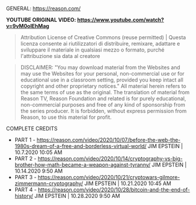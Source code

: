 GENERAL: https://reason.com/

**YOUTUBE ORIGINAL VIDEO: https://www.youtube.com/watch?v=9vM0oIEhMag**

> Attribution License of Creative Commons (reuse permitted) | Questa licenza consente ai riutilizzatori di distribuire, remixare, adattare e sviluppare il materiale in qualsiasi mezzo o formato, purché l'attribuzione sia data al creatore

> DISCLAIMER: "You may download material from the Websites and may use the Websites for your personal, non-commercial use or for educational use in a classroom setting, provided you keep intact all copyright and other proprietary notices."
All material herein refers to the same terms of use as the original. The translation of material from Reason TV, Reason Foundation and related is for purely educational, non-commercial purposes and free of any kind of sponsorship from the series producer. It is forbidden, without express permission from Reason, to use this material for profit.

COMPLETE CREDITS
* PART 1 - https://reason.com/video/2020/10/07/before-the-web-the-1980s-dream-of-a-free-and-borderless-virtual-world/
JIM EPSTEIN | 10.7.2020 10:05 AM
* PART 2 - https://reason.com/video/2020/10/14/cryptography-vs-big-brother-how-math-became-a-weapon-against-tyranny/
JIM EPSTEIN | 10.14.2020 9:50 AM
* PART 3 - https://reason.com/video/2020/10/21/cryptowars-gilmore-zimmermann-cryptography/
JIM EPSTEIN | 10.21.2020 10:45 AM
* PART 4 - https://reason.com/video/2020/10/28/bitcoin-and-the-end-of-history/
JIM EPSTEIN | 10.28.2020 9:50 AM
